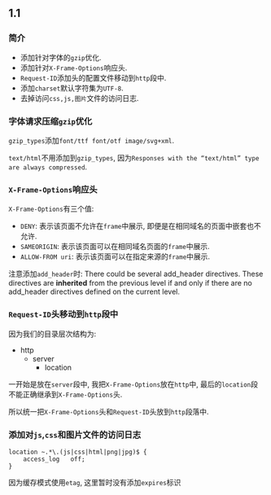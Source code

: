 ## 1.1

### 简介

* 添加针对字体的`gzip`优化.
* 添加针对`X-Frame-Options`响应头.
* `Request-ID`添加头的配置文件移动到`http`段中.
* 添加`charset`默认字符集为`UTF-8`.
* 去掉访问`css,js,图片`文件的访问日志.

### 字体请求压缩`gzip`优化

`gzip_types`添加`font/ttf font/otf image/svg+xml`.

`text/html`不用添加到`gzip_types`, 因为`Responses with the “text/html” type are always compressed`.

### `X-Frame-Options`响应头

`X-Frame-Options`有三个值:

* `DENY`: 表示该页面不允许在`frame`中展示, 即便是在相同域名的页面中嵌套也不允许.
* `SAMEORIGIN`: 表示该页面可以在相同域名页面的`frame`中展示.
* `ALLOW-FROM uri`: 表示该页面可以在指定来源的`frame`中展示.

注意添加`add_header`时: There could be several add_header directives. These directives are **inherited** from the previous level if and only if there are no add_header directives defined on the current level.

### `Request-ID`头移动到`http`段中

因为我们的目录层次结构为:

* http
	* server
		* location

一开始是放在`server`段中, 我把`X-Frame-Options`放在`http`中, 最后的`location`段不能正确继承到`X-Frame-Options`头.

所以统一把`X-Frame-Options`头和`Request-ID`头放到`http`段落中.


### 添加对`js`,`css`和图片文件的访问日志

```
location ~.*\.(js|css|html|png|jpg)$ {
    access_log   off;
}
```

因为缓存模式使用`etag`, 这里暂时没有添加`expires`标识


